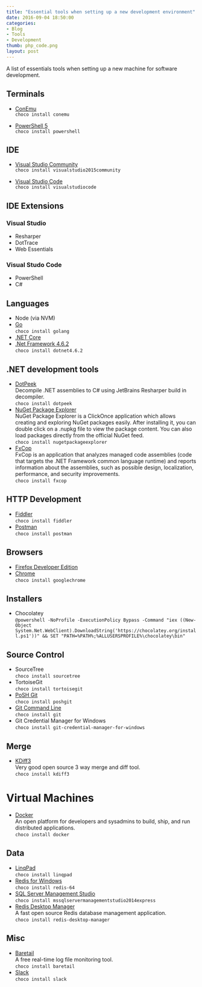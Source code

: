 ```yaml
---
title: "Essential tools when setting up a new development environment"
date: 2016-09-04 18:50:00
categories:
- Blog
- Tools
- Development
thumb: php_code.png
layout: post
---
```


A list of essentials tools when setting up a new machine for software development.

<!--more-->

## Terminals

* [ConEmu](https://conemu.github.io/en/)  
  `choco install conemu`

* [PowerShell 5](https://www.microsoft.com/en-us/download/details.aspx?id=50395)  
  `choco install powershell`

## IDE

* [Visual Studio Community]()  
  `choco install visualstudio2015community`

* [Visual Studio Code](https://code.visualstudio.com/)  
  `choco install visualstudiocode`

## IDE Extensions

### Visual Studio
* Resharper
* DotTrace
* Web Essentials

### Visual Studo Code
* PowerShell
* C#

## Languages

* Node (via NVM)
* [Go](https://golang.org/)  
  `choco install golang`
* [.NET Core](https://www.microsoft.com/net/core)
* [.Net Framework 4.6.2](https://www.microsoft.com/net/download)  
  `choco install dotnet4.6.2`

## .NET development tools

* [DotPeek](https://www.jetbrains.com/decompiler)  
  Decompile .NET assemblies to C# using JetBrains Resharper build in decompiler.  
  `choco install dotpeek`
* [NuGet Package Explorer](https://github.com/NuGetPackageExplorer/NuGetPackageExplorer)  
  NuGet Package Explorer is a ClickOnce application which allows creating and exploring NuGet packages easily. After installing it, you can double click on a .nupkg file to view the package content. You can also load packages directly from the official NuGet feed.  
  `choco install nugetpackageexplorer`
* [FxCop](https://fxcopinstaller.codeplex.com/)  
  FxCop is an application that analyzes managed code assemblies (code that targets the .NET Framework common language runtime) and reports information about the assemblies, such as possible design, localization, performance, and security improvements.  
  `choco install fxcop`

## HTTP Development
* [Fiddler](http://www.telerik.com/fiddler)  
  `choco install fiddler`
* [Postman](https://www.getpostman.com/)  
  `choco install postman`

## Browsers

* [Firefox Developer Edition](https://www.mozilla.org/en-GB/firefox/developer/)  
* [Chrome](https://www.google.com/chrome)  
  `choco install googlechrome`

## Installers

* Chocolatey    
  `@powershell -NoProfile -ExecutionPolicy Bypass -Command "iex ((New-Object System.Net.WebClient).DownloadString('https://chocolatey.org/install.ps1'))" && SET "PATH=%PATH%;%ALLUSERSPROFILE%\chocolatey\bin"`

## Source Control

* SourceTree  
  `choco install sourcetree`
* TortoiseGit  
  `choco install tortoisegit`
* [PoSH Git]()  
  `choco install poshgit`   
* [Git Command Line](https://git-scm.com/downloads)  
  `choco install git`
* Git Credential Manager for Windows  
  `choco install git-credential-manager-for-windows`

## Merge

* [KDiff3](http://kdiff3.sourceforge.net/)  
  Very good open source 3 way merge and diff tool.  
  `choco install kdiff3`

# Virtual Machines

* [Docker](https://www.docker.com/)  
  An open platform for developers and sysadmins to build, ship, and run distributed applications.  
  `choco install docker`

## Data

* [LinqPad](https://www.linqpad.net)  
  `choco install linqpad`
* [Redis for Windows](https://github.com/MSOpenTech/redis)  
  `choco install redis-64`
* [SQL Server Management Studio](https://msdn.microsoft.com/en-us/library/mt238290.aspx)  
  `choco install mssqlservermanagementstudio2014express`
* [Redis Desktop Manager](https://redisdesktop.com/)    
  A fast open source Redis database management application.    
  `choco install redis-desktop-manager`   

## Misc

* [Baretail](https://www.baremetalsoft.com/baretail)  
  A free real-time log file monitoring tool.  
  `choco install baretail`
* [Slack](https://slack.com/is)  
  `choco install slack`